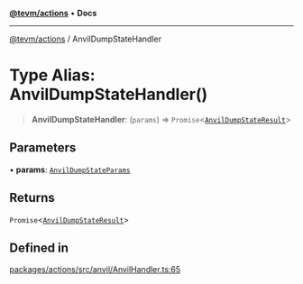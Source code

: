 [**@tevm/actions**](../README.md) • **Docs**

***

[@tevm/actions](../globals.md) / AnvilDumpStateHandler

# Type Alias: AnvilDumpStateHandler()

> **AnvilDumpStateHandler**: (`params`) => `Promise`\<[`AnvilDumpStateResult`](AnvilDumpStateResult.md)\>

## Parameters

• **params**: [`AnvilDumpStateParams`](AnvilDumpStateParams.md)

## Returns

`Promise`\<[`AnvilDumpStateResult`](AnvilDumpStateResult.md)\>

## Defined in

[packages/actions/src/anvil/AnvilHandler.ts:65](https://github.com/evmts/tevm-monorepo/blob/main/packages/actions/src/anvil/AnvilHandler.ts#L65)
